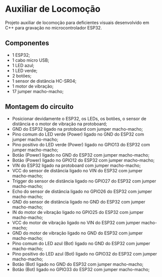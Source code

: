 # Auxiliar de Locomoção
Projeto auxiliar de locomoção para deficientes visuais desenvolvido em C++ para gravação no microcontrolador ESP32.

## Componentes
- 1 ESP32;
- 1 cabo micro USB;
- 1 LED azul;
- 1 LED verde;
- 2 botões;
- 1 sensor de distância HC-SR04;
- 1 motor de vibração;
- 17 jumper macho-macho;

## Montagem do circuito
- Posicionar devidamente o ESP32, os LEDs, os botões, o sensor de distância e o motor de vibração na protoboard;
- GND do ESP32 ligado na protoboard com jumper macho-macho;
- Pino comum do LED verde (Power) ligado no GND do ESP32 com jumper macho-macho;
- Pino positivo do LED verde (Power) ligado no GPIO13 do ESP32 com jumper macho-macho;
- Botão (Power) ligado no GND do ESP32 com jumper macho-macho;
- Botão (Power) ligado no GPIO12 do ESP32 com jumper macho-macho;
- VIN do ESP32 ligado na protoboard com jumper macho-macho;
- VCC do sensor de distância ligado no VIN do ESP32 com jumper macho-macho;
- Trigger do sensor de distância ligado no GPIO27 do ESP32 com jumper macho-macho;
- Echo do sensor de distância ligado no GPIO26 do ESP32 com jumper macho-macho;
- GND do sensor de distância ligado no GND do ESP32 com jumper macho-macho;
- IN do motor de vibração ligado no GPIO25 do ESP32 com jumper macho-macho;
- VCC do motor de vibração ligado no VIN do ESP32 com jumper macho-macho;
- GND do motor de vibração ligado no GND do ESP32 com jumper macho-macho;
- Pino comum do LED azul (Bot) ligado no GND do ESP32 com jumper macho-macho;
- Pino positivo do LED azul (Bot) ligado no GPIO32 do ESP32 com jumper macho-macho;
- Botão (Bot) ligado no GND do ESP32 com jumper macho-macho;
- Botão (Bot) ligado no GPIO33 do ESP32 com jumper macho-macho;
